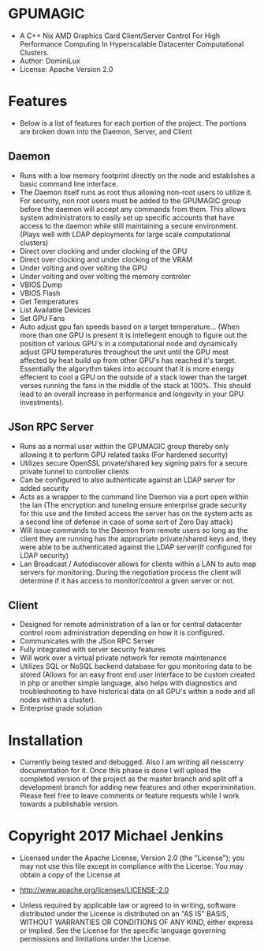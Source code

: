 # GPUMAGIC
 - A C++ Nix AMD Graphics Card Client/Server Control For High Performance Computing In Hyperscalable Datacenter Computational Clusters.
 - Author: DominiLux
 - License: Apache Version 2.0

# Features
 - Below is a list of features for each portion of the project.  The portions are broken down into the Daemon, Server, and Client
 ## Daemon
- Runs with a low memory footprint directly on the node and establishes a basic command line interface.
- The Daemon itself runs as root thus allowing non-root users to utilize it.  For security, non root users must be added to the GPUMAGIC group before the daemon will accept any commands from them.  This allows system administrators to easily set up specific accounts that have access to the daemon while still maintaining a secure environment. (Plays well with LDAP deployments for large scale computational clusters)
- Direct over clocking and under clocking of the GPU
- Direct over clocking and under clocking of the VRAM
- Under volting and over volting the GPU
- Under volting and over volting the memory controler
- VBIOS Dump
- VBIOS Flash
- Get Temperatures
- List Available Devices
- Set GPU Fans
- Auto adjust gpu fan speeds based on a target temperature... (When more than one GPU is present it is intellegent enough to figure out the position of various GPU's in a computational node and dynamically adjust GPU temperatures throughout the unit until the GPU most affected by heat build up from other GPU's has reached it's target.  Essentially the algorythm takes into account that it is more energy effecient to cool a GPU on the outside of a stack lower than the target verses running the fans in the middle of the stack at 100%.  This should lead to an overall increase in performance and longevity in your GPU investments).

 ## JSon RPC Server
- Runs as a normal user within the GPUMAGIC group thereby only allowing it to perform GPU related tasks (For hardened security)
- Utilizes secure OpenSSL private/shared key signing pairs for a secure private tunnel to controller clients
- Can be configured to also authenticate against an LDAP server for added security
- Acts as a wrapper to the command line Daemon via a port open within the lan (The encryption and tuneling ensure enterprise grade security for this use and the limited access the server has on the system acts as a second line of defense in case of some sort of Zero Day attack)
- Will issue commands to the Daemon from remote users so long as the client they are running has the appropriate private/shared keys and, they were able to be authenticated against the LDAP server(If configured for LDAP security)
- Lan Broadcast / Autodiscover allows for clients within a LAN to auto map servers for monitoring.  During the negotiation process the client will determine if it has access to monitor/control a given server or not.

 ## Client
 - Designed for remote administration of a lan or for central datacenter control room administration depending on how it is configured.
 - Communicates with the JSon RPC Server
 - Fully integrated with server security features
 - Will work over a virtual private network for remote maintenance
 - Utilizes SQL or NoSQL backend database for gpu monitoring data to be stored (Allows for an easy front end user interface to be custom created in php or another simple language, also helps with diagnostics and troubleshooting to have historical data on all GPU's within a node and all nodes within a cluster).
 - Enterprise grade solution

# Installation
 - Currently being tested and debugged.  Also I am writing all nesscerry documentation for it.  Once this phase is done I will upload the completed version of the project as the master branch and split off a development branch for adding new features and other experiminitation.  Please feel free to leave comments or feature requests while I work towards a publishable version. 
 
# Copyright 2017 Michael Jenkins

 - Licensed under the Apache License, Version 2.0 (the "License");  you may not use this file except in compliance with the License.  You may obtain a copy of the License at

 - http://www.apache.org/licenses/LICENSE-2.0

 - Unless required by applicable law or agreed to in writing, software distributed under the License is distributed on an "AS IS" BASIS, WITHOUT WARRANTIES OR CONDITIONS OF ANY KIND, either express or implied. See the License for the specific language governing permissions and limitations under the License.
